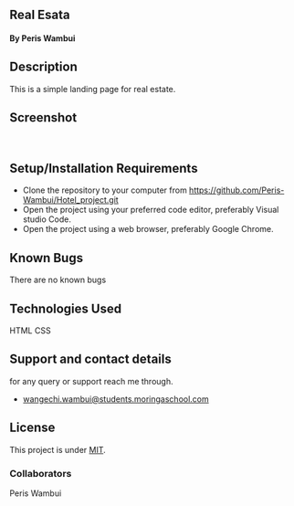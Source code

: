 ## Real Esata
####  By Peris Wambui
## Description
This is a simple landing page for real estate.


## Screenshot
<img src="">
<img src="">

## Setup/Installation Requirements
* Clone the repository to your computer from 
        https://github.com/Peris-Wambui/Hotel_project.git
* Open the project using your preferred code editor, preferably Visual studio Code.
* Open the project using a web browser, preferably Google Chrome.
## Known Bugs
There are no known bugs
## Technologies Used
HTML 
CSS
## Support and contact details
for any query or support reach me through.
* wangechi.wambui@students.moringaschool.com
## License
This project is under [MIT](LICENSE).
### Collaborators
Peris Wambui
